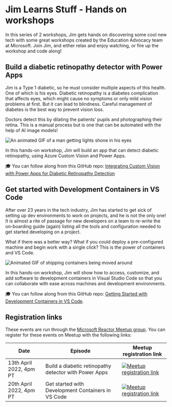 # Jim Learns Stuff - Hands on workshops

In this series of 2 workshops, Jim gets hands on discovering some cool new tech with some great workshops created by the Education Advocacy team at Microsoft. Join Jim, and either relax and enjoy watching, or fire up the workshop and code along!

## Build a diabetic retinopathy detector with Power Apps

Jim is a Type 1 diabetic, so he must consider multiple aspects of this health. One of which is his eyes. Diabetic retinopathy is a diabetes complication that affects eyes, which might cause no symptoms or only mild vision problems at first. But it can lead to blindness. Careful management of diabetes is the best way to prevent vision loss.

Doctors detect this by dilating the patients' pupils and photographing their retina. This is a manual process but is one that can be automated with the help of AI image models!

![An animated GIF of a man getting lights shone in his eyes](https://media.giphy.com/media/3ohjVbq7WI5mkxXyfu/giphy.gif)

In this hands-on workshop, Jim will build an app that can detect diabetic retinopathy, using Azure Custom Vision and Power Apps.

🎓 You can follow along from this GitHub repo: [Integrating Custom Vision with Power Apps for Diabetic Retinopathy Detection](https://aka.ms/PowerAppDetection)

## Get started with Development Containers in VS Code

After over 23 years in the tech industry, Jim has started to get sick of setting up dev environments to work on projects, and he is not the only one! It is almost a rite of passage for new developers on a team to re-write the on-boarding guide (again) listing all the tools and configuration needed to get started developing on a project.

What if there was a better way? What if you could deploy a pre-configured machine and begin work with a single click? This is the power of containers and VS Code.

![Animated GIF of shipping containers being moved around](https://media.giphy.com/media/6AFldi5xJQYIo/giphy.gif)

In this hands-on workshop, Jim will show how to access, customize, and add software to development containers in Visual Studio Code so that you can collaborate with ease across machines and development environments.

🎓 You can follow along from this GitHub repo: [Getting Started with Development Containers in VS Code](https://aka.ms/DevContainersinVSCode).


## Registration links

These events are run through the [Microsoft Reactor Meetup group](https://www.meetup.com/Microsoft-Reactor-Redmond/). You can register for these events on Meetup with the following links:

| Date | Episode | Meetup registration link |
| ---- | ------- | ------------------------ |
| 13th April 2022, 4pm PT | Build a diabetic retinopathy detector with Power Apps | <a href="https://www.meetup.com/Microsoft-Reactor-Redmond/events/284770715"><img src="https://raw.githubusercontent.com/jimbobbennett/ColoredBadges/main/svg/social/meetup.svg" alt="Meetup registration link" style="vertical-align:top; margin:6px 4px"></a> |
| 20th April 2022, 4pm PT | Get started with Development Containers in VS Code | <a href="https://www.meetup.com/Microsoft-Reactor-Redmond/events/284770731"><img src="https://raw.githubusercontent.com/jimbobbennett/ColoredBadges/main/svg/social/meetup.svg" alt="Meetup registration link" style="vertical-align:top; margin:6px 4px"></a> |